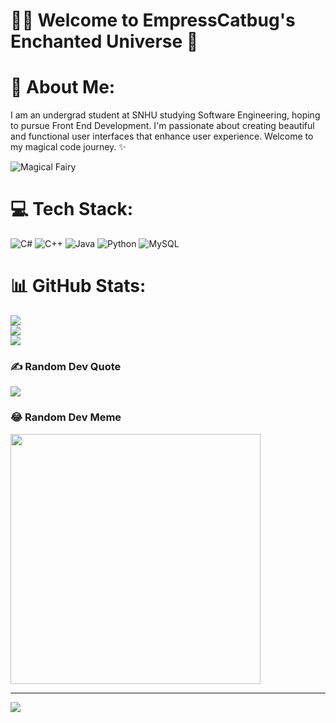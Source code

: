 # 🧚‍♀️ Welcome to EmpressCatbug's Enchanted Universe 🦋

# 💫 About Me:
I am an undergrad student at SNHU studying Software Engineering, hoping to pursue Front End Development. 
I'm passionate about creating beautiful and functional user interfaces that enhance user experience. 
Welcome to my magical code journey. ✨

![Magical Fairy](https://gifdb.com/images/high/light-purple-glowing-fairy-aszlwhqm5rwphizd.gif)

# 💻 Tech Stack:
![C#](https://img.shields.io/badge/c%23-%23239120.svg?style=plastic&logo=csharp&logoColor=white) 
![C++](https://img.shields.io/badge/c++-%2300599C.svg?style=plastic&logo=c%2B%2B&logoColor=white) 
![Java](https://img.shields.io/badge/java-%23ED8B00.svg?style=plastic&logo=openjdk&logoColor=white) 
![Python](https://img.shields.io/badge/python-3670A0?style=plastic&logo=python&logoColor=ffdd54) 
![MySQL](https://img.shields.io/badge/mysql-%2300000f.svg?style=plastic&logo=mysql&logoColor=white)

# 📊 GitHub Stats:
![](https://github-readme-stats-sigma-five.vercel.app/api?username=EmpressCatbug&theme=midnight-purple&hide_border=false&include_all_commits=true&count_private=true)<br/>
![](https://github-readme-streak-stats.herokuapp.com/?user=EmpressCatbug&theme=midnight-purple&hide_border=false)<br/>
![](https://github-readme-stats.vercel.app/api/top-langs/?username=EmpressCatbug&theme=midnight-purple&hide_border=false&include_all_commits=true&count_private=true&layout=compact)

### ✍️ Random Dev Quote
![](https://quotes-github-readme.vercel.app/api?type=horizontal&theme=tokyonight)

### 😂 Random Dev Meme
<img src='https://randommeme-five.vercel.app/' style="height: 400px;"/>

---
[![](https://visitcount.itsvg.in/api?id=EmpressCatbug&label=Profile%20Views&color=11&icon=9&pretty=true)](https://visitcount.itsvg.in)

<!-- Proudly created with GPRM ( https://gprm.itsvg.in ) -->
